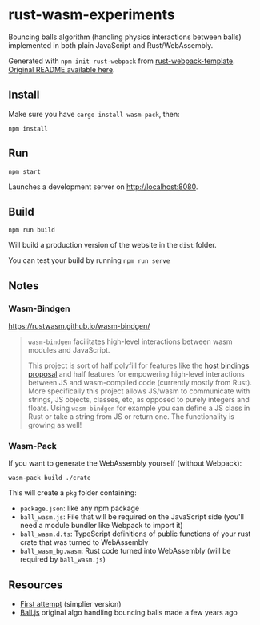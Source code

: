 # rust-wasm-experiments

Bouncing balls algorithm (handling physics interactions between balls) implemented in both plain JavaScript and Rust/WebAssembly.

Generated with `npm init rust-webpack` from [rust-webpack-template](https://github.com/rustwasm/rust-webpack-template). [Original README available here](README.rwt.md).

## Install

Make sure you have `cargo install wasm-pack`, then:

```shell
npm install
```

## Run

```shell
npm start
```

Launches a development server on [http://localhost:8080](http://localhost:8080).

## Build

```shell
npm run build
```

Will build a production version of the website in the `dist` folder.

You can test your build by running `npm run serve`

## Notes

### Wasm-Bindgen

https://rustwasm.github.io/wasm-bindgen/

> `wasm-bindgen` facilitates high-level interactions between wasm modules and JavaScript.
>
> This project is sort of half polyfill for features like the [host bindings proposal](https://github.com/WebAssembly/host-bindings) and half features for empowering high-level interactions between JS and wasm-compiled code (currently mostly from Rust). More specifically this project allows JS/wasm to communicate with strings, JS objects, classes, etc, as opposed to purely integers and floats. Using `wasm-bindgen` for example you can define a JS class in Rust or take a string from JS or return one. The functionality is growing as well!

### Wasm-Pack

If you want to generate the WebAssembly yourself (without Webpack):

```shell
wasm-pack build ./crate
```

This will create a `pkg` folder containing:

- `package.json`: like any npm package
- `ball_wasm.js`: File that will be required on the JavaScript side (you'll need a module bundler like Webpack to import it)
- `ball_wasm.d.ts`: TypeScript definitions of public functions of your rust crate that was turned to WebAssembly
- `ball_wasm_bg.wasm`: Rust code turned into WebAssembly (will be required by `ball_wasm.js`)

## Resources

- [First attempt](https://github.com/topheman/webassembly-first-try/tree/master/03-rust-webpack-template) (simplier version)
- [Ball.js](https://github.com/topheman/Ball.js) original algo handling bouncing balls made a few years ago
